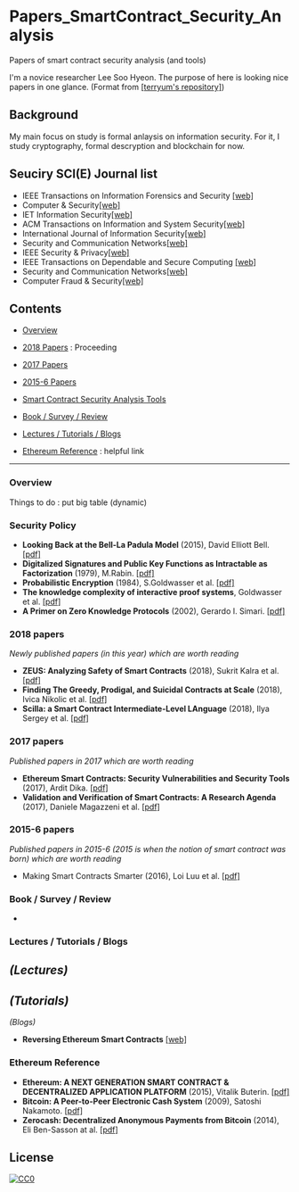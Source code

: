 # Papers_SmartContract_Security_Analysis
Papers of smart contract security analysis (and tools)

I'm a novice researcher Lee Soo Hyeon. The purpose of here is looking nice papers in one glance. (Format from [[terryum's repository]](https://github.com/terryum/awesome-deep-learning-papers))

## Background

My main focus on study is formal anlaysis on information security.
For it, I study cryptography, formal descryption and blockchain for now.


## Seuciry SCI(E) Journal list

* IEEE Transactions on Information Forensics and Security [[web]](http://ieeexplore.ieee.org/xpl/RecentIssue.jsp?punumber=10206)
* Computer & Security[[web]](http://www.elsevier.com/wps/find/journaldescription.cws_home/405877/description#description)
* IET Information Security[[web]](http://www.ietdl.org/IET-IFS)
* ACM Transactions on Information and System Security[[web]](http://tissec.acm.org/)
* International Journal of Information Security[[web]](http://www.springerlink.com/content/107927/)
* Security and Communication Networks[[web]](http://www.wiley.com/bw/journal.asp?ref=1939-0114)
* IEEE Security & Privacy[[web]](	http://www.computer.org/portal/web/security/home)
* IEEE Transactions on Dependable and Secure Computing [[web]](http://www.computer.org/tdsc/)
* Security and Communication Networks[[web]](http://onlinelibrary.wiley.com/journal/10.1002/(ISSN)1939-0122)
* Computer Fraud & Security[[web]](http://www.elsevierscitech.com/nl/cfs/home.asp )


## Contents

* [Overview](#overview)

* [2018 Papers](#2018-papers) : Proceeding
* [2017 Papers](#2017-papers)
* [2015-6 Papers](#2015-6-papers)
* [Smart Contract Security Analysis Tools](#smart-contract-security-analysis-tools)
* [Book / Survey / Review](#book--survey--review)
* [Lectures / Tutorials / Blogs](#lectures--tutorials--blogs)
* [Ethereum Reference](#ethereum-reference) : helpful link
* * *

### Overview

Things to do : put big table (dynamic)

### Security Policy
- **Looking Back at the Bell-La Padula Model** (2015), David Elliott Bell. [[pdf]](http://www.cs.unc.edu/~anderson/teach/comp790/papers/Bell.pdf)
- **Digitalized Signatures and Public Key Functions as Intractable as Factorization** (1979), M.Rabin. [[pdf]](http://publications.csail.mit.edu/lcs/pubs/pdf/MIT-LCS-TR-212.pdf)
- **Probabilistic Encryption** (1984), S.Goldwasser et al. [[pdf]](http://groups.csail.mit.edu/cis/pubs/shafi/1984-jcss.pdf)
- **The knowledge complexity of interactive proof systems**, Goldwasser et al. [[pdf]](https://people.csail.mit.edu/silvio/Selected%20Scientific%20Papers/Proof%20Systems/The_Knowledge_Complexity_Of_Interactive_Proof_Systems.pdf)
- **A Primer on Zero Knowledge Protocols** (2002), Gerardo I. Simari. [[pdf]](http://www.cs.ox.ac.uk/people/gerardo.simari/personal/publications/zkp-simari2002.pdf)


### 2018 papers
*Newly published papers (in this year) which are worth reading*
- **ZEUS: Analyzing Safety of Smart Contracts** (2018), Sukrit Kalra et al. [[pdf]](https://www.ndss-symposium.org/wp-content/uploads/sites/25/2018/02/ndss2018_09-1_Kalra_paper.pdf)
- **Finding The Greedy, Prodigal, and Suicidal Contracts at Scale** (2018), Ivica Nikolic et al. [[pdf]](https://arxiv.org/pdf/1802.06038.pdf)
- **Scilla: a Smart Contract Intermediate-Level LAnguage** (2018), Ilya Sergey et al. [[pdf]](https://arxiv.org/pdf/1801.00687.pdf)

### 2017 papers
*Published papers in 2017 which are worth reading*
- **Ethereum Smart Contracts: Security Vulnerabilities and Security Tools** (2017), Ardit Dika. [[pdf]](https://brage.bibsys.no/xmlui/bitstream/handle/11250/2479191/18400_FULLTEXT.pdf?sequence=1)
- **Validation and Verification of Smart Contracts: A Research Agenda** (2017),  Daniele Magazzeni et al. [[pdf]](https://core.ac.uk/download/pdf/96761687.pdf)

### 2015-6 papers
*Published papers in 2015-6 (2015 is when the notion of smart contract was born) which are worth reading*
- Making Smart Contracts Smarter (2016), Loi Luu et al. [[pdf]](https://eprint.iacr.org/2016/633.pdf)


### Book / Survey / Review
- 

### Lectures / Tutorials / Blogs

*(Lectures)*
- 

*(Tutorials)*
- 

*(Blogs)*
- **Reversing Ethereum Smart Contracts** [[web]](https://arvanaghi.com/blog/reversing-ethereum-smart-contracts/)

### Ethereum Reference
- **Ethereum: A NEXT GENERATION SMART CONTRACT & DECENTRALIZED APPLICATION PLATFORM** (2015),  Vitalik Buterin. [[pdf]](http://www.the-blockchain.com/docs/Ethereum_white_paper-a_next_generation_smart_contract_and_decentralized_application_platform-vitalik-buterin.pdf)
- **Bitcoin: A Peer-to-Peer Electronic Cash System** (2009), Satoshi Nakamoto. [[pdf]](https://bitcoin.org/bitcoin.pdf)
- **Zerocash: Decentralized Anonymous Payments from Bitcoin** (2014), Eli Ben-Sasson at al. [[pdf]](http://zerocash-project.org/media/pdf/zerocash-extended-20140518.pdf)



## License
[![CC0](http://mirrors.creativecommons.org/presskit/buttons/88x31/svg/cc-zero.svg)](https://creativecommons.org/publicdomain/zero/1.0/)
